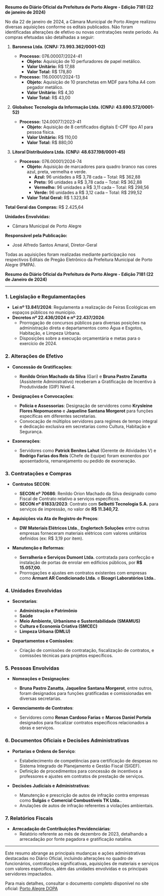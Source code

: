 **Resumo do Diário Oficial da Prefeitura de Porto Alegre - Edição 7181 (22 de janeiro de 2024)**

No dia 22 de janeiro de 2024, a Câmara Municipal de Porto Alegre realizou diversas aquisições conforme os editais publicados. Não foram identificadas alterações de efetivo ou novas contratações neste período. As compras efetuadas são detalhadas a seguir:

1. **Baronesa Ltda. (CNPJ: 73.993.362/0001-02)**
   - **Processo:** 076.00007/2024-41
     - **Objeto:** Aquisição de 10 perfuradores de papel metálico.
     - **Valor Unitário:** R$ 17,88
     - **Valor Total:** R$ 178,80
   - **Processo:** 116.00001/2024-13
     - **Objeto:** Aquisição de 10 pranchetas em MDF para folha A4 com pegador metálico.
     - **Valor Unitário:** R$ 4,30
     - **Valor Total:** R$ 43,00

2. **Globalsec Tecnologia da Informação Ltda. (CNPJ: 43.690.572/0001-52)**
   - **Processo:** 124.00077/2023-41
     - **Objeto:** Aquisição de 8 certificados digitais E-CPF tipo A1 para pessoa física.
     - **Valor Unitário:** R$ 110,00
     - **Valor Total:** R$ 880,00

3. **Litoral Distribuidora Ltda. (CNPJ: 48.637.198/0001-45)**
   - **Processo:** 076.00001/2024-74
     - **Objeto:** Aquisição de marcadores para quadro branco nas cores azul, preta, vermelha e verde.
       - **Azul:** 96 unidades a R$ 3,78 cada – Total: R$ 362,88
       - **Preto:** 96 unidades a R$ 3,78 cada – Total: R$ 362,88
       - **Vermelho:** 96 unidades a R$ 3,11 cada – Total: R$ 298,56
       - **Verde:** 96 unidades a R$ 3,12 cada – Total: R$ 299,52
     - **Valor Total Geral:** R$ 1.323,84

**Total Geral das Compras:** R$ 2.425,64

**Unidades Envolvidas:**
- Câmara Municipal de Porto Alegre

**Responsável pela Publicação:**
- José Alfredo Santos Amaral, Diretor-Geral

Todas as aquisições foram realizadas mediante participação nos respectivos Editais de Pregão Eletrônico da Prefeitura Municipal de Porto Alegre (PMPA).

**Resumo do Diário Oficial da Prefeitura de Porto Alegre - Edição 7181 (22 de Janeiro de 2024)**

---

### 1. **Legislação e Regulamentações**
- **Lei nº 13.841/2024**: Regulamenta a realização de Feiras Ecológicas em espaços públicos no município.
- **Decretos nº 22.436/2024 e nº 22.437/2024**: 
  - Prorrogação de concursos públicos para diversas posições na administração direta e departamentos como Água e Esgotos, Habitação, e Limpeza Urbana.
  - Disposições sobre a execução orçamentária e metas para o exercício de 2024.

### 2. **Alterações de Efetivo**
- **Concessão de Gratificações**:
  - **Ronildo Orion Machado da Silva** (Gari) e **Bruna Pastro Zanatta** (Assistente Administrativo) receberam a Gratificação de Incentivo à Produtividade (GIP) Nível 4.
  
- **Designações e Convocações**:
  - **Polícia e Assessorias**: Designação de servidores como **Krysleine Flores Nepomuceno** e **Jaqueline Santana Morgerot** para funções específicas em diferentes secretarias.
  - Convocação de múltiplos servidores para regimes de tempo integral e dedicação exclusiva em secretarias como Cultura, Habitação e Segurança.
  
- **Exonerações**:
  - Servidores como **Patrick Benites Lahut** (Gerente de Atividades V) e **Rodrigo Farias dos Reis** (Chefe de Equipe) foram exonerdos por aposentadoria, remanejamento ou pedido de exoneração.

### 3. **Contratações e Compras**
- **Contratos SECON**:
  - **SECON nº 70686**: Renildo Orion Machado da Silva designado como Fiscal de Contrato relativo a serviços específicos.
  - **SECON nº 81833/2023**: Contrato com **Selbetti Tecnologia S.A.** para serviços de impressão, no valor de **R$ 11.340,72**.
  
- **Aquisições via Ata de Registro de Preços**:
  - **DW Materiais Elétricos Ltda.**, **Englertech Soluções** entre outras empresas forneceram materiais elétricos com valores unitários definidos (ex: R$ 3,19 por item).

- **Manutenção e Reformas**:
  - **Serralheria e Serviços Dumont Ltda.** contratada para confecção e instalação de portas de enrolar em edifícios públicos, por **R$ 15.057,00**.
  - Prorrogações e ajustes em contratos existentes com empresas como **Armant AR Condicionado Ltda.** e **Bioagri Laboratórios Ltda.**.

### 4. **Unidades Envolvidas**
- **Secretarias**:
  - **Administração e Patrimônio**
  - **Saúde**
  - **Meio Ambiente, Urbanismo e Sustentabilidade (SMAMUS)**
  - **Cultura e Economia Criativa (SMCEC)**
  - **Limpeza Urbana (DMLU)**
  
- **Departamentos e Comissões**:
  - Criação de comissões de contratação, fiscalização de contratos, e comissões técnicas para projetos específicos.

### 5. **Pessoas Envolvidas**
- **Nomeações e Designações**:
  - **Bruna Pastro Zanatta**, **Jaqueline Santana Morgerot**, entre outros, foram designados para funções gratificadas e comissionadas em diversas secretarias.
  
- **Gerenciamento de Contratos**:
  - Servidores como **Renan Cardoso Farias** e **Marcos Daniel Portela** designados para fiscalizar contratos específicos relacionados a obras e serviços.

### 6. **Documentos Oficiais e Decisões Administrativas**
- **Portarias e Ordens de Serviço**:
  - Estabelecimento de competências para certificação de despesas no Sistema Integrado de Planejamento e Gestão Fiscal (SIGEF).
  - Definição de procedimentos para concessão de incentivos a professores e ajustes em contratos de prestação de serviços.
  
- **Decisões Judiciais e Administrativas**:
  - Manutenção e prescrição de autos de infração contra empresas como **Sulgás** e **Comercial Combustíveis TK Ltda.**.
  - Anulações de autos de infração referentes a violações ambientais.

### 7. **Relatórios Fiscais**
- **Arrecadação de Contribuições Previdenciárias**:
  - Relatório referente ao mês de dezembro de 2023, detalhando a arrecadação por fonte pagadora e gratificação natalina.

---

Este resumo abrange as principais mudanças e ações administrativas destacadas no Diário Oficial, incluindo alterações no quadro de funcionários, contratações significativas, aquisições de materiais e serviços com valores específicos, além das unidades envolvidas e os principais servidores impactados.

Para mais detalhes, consultar o documento completo disponível no site oficial: [Porto Alegre DOPA](http://www.portoalegre.rs.gov.br/dopa)